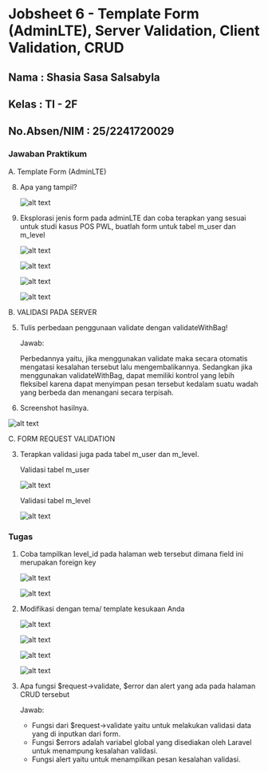 # Jobsheet 6 - Template Form (AdminLTE), Server Validation, Client Validation, CRUD

## Nama : Shasia Sasa Salsabyla

## Kelas : TI - 2F

## No.Absen/NIM : 25/2241720029

### Jawaban Praktikum

A. Template Form (AdminLTE)

8. Apa yang tampil?

    ![alt text](image.png)

9. Eksplorasi jenis form pada adminLTE dan coba terapkan yang sesuai untuk studi kasus POS PWL, buatlah form untuk tabel m_user dan m_level

    ![alt text](image-1.png)

    ![alt text](image-2.png)

    ![alt text](image-3.png)

    ![alt text](image-4.png)

B. VALIDASI PADA SERVER

5. Tulis perbedaan penggunaan validate dengan validateWithBag!

    Jawab:

    Perbedannya yaitu, jika menggunakan validate maka secara otomatis mengatasi kesalahan tersebut lalu mengembalikannya. Sedangkan jika menggunakan validateWithBag, dapat memiliki kontrol yang lebih fleksibel karena dapat menyimpan pesan tersebut kedalam suatu wadah yang berbeda dan menangani secara terpisah.

6. Screenshot hasilnya.

![alt text](image-5.png)

C. FORM REQUEST VALIDATION

3. Terapkan validasi juga pada tabel m_user dan m_level.

    Validasi tabel m_user

    ![alt text](image-8.png)

    Validasi tabel m_level

    ![alt text](image-11.png)

### Tugas

1. Coba tampilkan level_id pada halaman web tersebut dimana field ini merupakan foreign key

    ![alt text](image-12.png)

    ![alt text](image-13.png)

2. Modifikasi dengan tema/ template kesukaan Anda

    ![alt text](image-14.png)

    ![alt text](image-15.png)

    ![alt text](image-16.png)

    ![alt text](image-17.png)

3. Apa fungsi $request->validate, $error dan alert yang ada pada halaman CRUD tersebut

    Jawab:

    - Fungsi dari $request->validate yaitu untuk melakukan validasi data yang di inputkan dari form.
    - Fungsi $errors adalah variabel global yang disediakan oleh Laravel untuk menampung kesalahan validasi.
    - Fungsi alert yaitu untuk menampilkan pesan kesalahan validasi.
